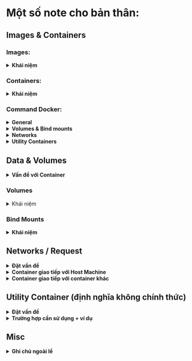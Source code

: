 # Một số note cho bản thân:

## Images & Containers

### Images:
<details>
  <summary>
    <strong>Khái niệm</strong>
  </summary>
  
Images là một trong hai block xây dựng cốt lõi mà Docker hướng đến (block còn lại là "Containers").

Images là các bản **blueprint** / **template** cho containers. Chúng chỉ có quyền đọc (read-only) và chứa ứng dụng cũng như môi trường ứng dụng cần thiết (hệ điều hành, runtime, công cụ, ...).

Images không tự chạy mà thay vào đó, chúng có thể được thực thi dưới dạng containers. Images có thể được **xây dựng sẵn** (ví dụ như các images chính thức ta có thể tìm thấy trên [DockerHub](https://hub.docker.com/)) hoặc ta có thể **tự xây dựng** image của mình bằng cách định nghĩa một Dockerfile. Dockerfiles chứa các **instruction** được thực hiện khi một image được xây dựng (`docker build .`).

Mỗi hướng dẫn sau đó tạo ra một **layer** trong image. Các layer được sử dụng để xây dựng lại và chia sẻ image một cách hiệu quả.

Lệnh `CMD` là một lệnh đặc biệt: Nó **không được thực thi khi image được xây dựng** mà khi một **container được tạo và khởi động** dựa trên image đó.
</details>

### Containers:

<details>
  <summary>
    <strong>Khái niệm</strong>
  </summary>
  
Containers là **block xây dựng cốt lõi khác** mà Docker hướng đến. Containers là **các instance đang chạy** của Images. Khi bạn tạo một container (qua lệnh `docker run`), một layer mỏng có quyền đọc-ghi (read-write) được thêm vào trên cùng của Image.

Do đó, **nhiều Containers có thể được khởi động dựa trên cùng một Image**. Tất cả các Containers chạy một cách **cô lập**, nghĩa là chúng không chia sẻ bất kỳ trạng thái ứng dụng hoặc dữ liệu nào đã ghi xuống.

Chúng ta cần tạo và khởi động một Container để bắt đầu ứng dụng bên trong Container. Vì vậy, Containers là những gì cuối cùng được thực thi - cả trong giai đoạn **development** và **production**.
</details>

### Command Docker:

<details>
  <summary>
    <strong>General</strong>
  </summary>
  <hr>
  
  - `docker build .`: build một Dokerfile và tạo ra một Image dựa vào file đó.

  - `t NAME:TAG`: gán `NAME` và `TAG` cho một Image.

- `docker run IMAGE_NAME`: Tạo và start một container mới dựa trên image `IMAGE_NAME` (có thể sử dụng image id)

  - `--name NAME`: gán `NAME` vào container. `NAME` có thể dùng để dừng, xóa, vv...

  - `-d`: chạy container này ở **detach mode** - output được in ra bởi container này sẽ không được hiển thị trên màn hình.

  - `-it`: chạy container ở **interactive mode** - container / chương trình khi đó sẽ sẵn sàng để nhận input thông qua command prompt / terminal. Có thể dừng container với phím tắt `CTRL + C` khi sử dụng `-it`.

  - `--rm`: **tự động xóa** container này khi nó dừng lại.

- `docker ps`: Liệt kê tất cả các container **đang chạy**.

  - `-a`: Liệt kê tất cả các container **đang chạy** và **đang dừng**.

- `docker images`: Liệt kê tất cả các **local images** đang có.

- `docker rm CONTAINER_NAME`: **xóa** một container có tên `CONTAINER_NAME` hoặc có id tương tự.

- `docker rmi IMAGE`: **xóa** image có tên `IMAGE` hoặc có id tương tự.

- `docker container prune`: **xóa tất cả** các container **đang dừng**.

- `docker image prune`: **xóa tất cả** các image **không được sử dụng** (untagged images)

  - `-a`: **xóa tất cả** các **local images**.

- `docker push IMAGE`: **push** một image lên DockerHub (hoặc một registry khác) - image name/tag phải bao gồm repository name/url.

- `docker pull IMAGE`: **pull** (download) một image từ DockerHub (hoặc một registry khác) xuống máy - _lệnh này sẽ được tự động gọi khi dùng lệnh `docker run IMAGE` với điều kiện image chưa được pull về trước đó và không có local image nào có tên tương tự.
  
</details>

<details>
  <summary>
    <strong>Volumes & Bind mounts</strong>
  </summary>
  <hr>

  - `docker run -v /duong-dan/ben-trong/container IMAGE`: Tạo một **Anonymous Volume** bên trong container này.

  - `docker run -v ten:/duong-dan/ben-trong/container IMAGE`: Tạo một **Named Volume** (có tên `ten`) bên trong container này.

  - `docker run -v /duong-dan-tuyet-doi/ben-trong/host-machine:/duong-dan/ben-trong/container`: **Bind Mount** một tài nguyên có đường dẫn tuyệt đối `/duong-dan-tuyet-doi/ben-trong/host-machine` trên host machine đến tài nguyên có đường dẫn `/duong-dan/ben-trong/container` bên trong Container.

  - `docker volume ls`: Liệt kê ra toàn bộ volume **đang hoạt động / đang lưu trữ ** (của tất cả các container).

  - `docker volume create VOL_NAME`: **Tạo một volume mới (Named Volume)** có tên `VOL_NAME`. Thường thì không sử dụng đến vì Docker sẽ tự động tạo một Named Volume trong trường hợp Named Volume chúng ta định nghĩa ra ở lệnh `docker run` không tồn tại.

  - `docker volume rm VOL_NAME`: **Xóa một volume** có tên `VOL_NAME` hoặc id tương tự.

  - `docker volume prune`: **Xóa tất cả volume không dùng đến** (không được sử dụng đến bởi bất kì container nào, kể cả các container đang dừng).

</details>

<details>
  <summary>
    <strong>Networks</strong>
  </summary>
  <hr>

  - `docker network create SOME_NAME`: Tạo một **Docker Network** có tên `SOME_NAME`.

  - `docker run -network SOME_NAME`: Gắn Container này vào Network `SOME_NAME`.

</details>

<details>
  <summary>
    <strong>Utility Containers</strong>
  </summary>
  <hr>

  - `docker run -it IMAGE_NAME my command`: Chạy một container dựa trên image có tên / id `IMAGE_NAME` và override default command của image đó với command `my command`.

  - `docker exec -it MY_CONTAINER my command`: Chạy command `my command` trên một container đang chạy có tên / id `MY_CONTAINER`.

</details>

## Data & Volumes

<details>
  <summary>
    <strong>Vấn đề với Container</strong>
  </summary>
  
  <div>
    <hr>
    <p>
      <strong>Image là chỉ đọc</strong> - một khi chúng được tạo ra, chúng không thể bị thay đổi (cần phải rebuild lại nếu cần cập nhật lại code).
    </p>
    <p>
      <strong>Container có thể đọc và viết (thay đổi)</strong> - chúng thêm một layer <strong>có quyền đọc & viết</strong> mỏng phía bên trên image, qua đó có thể thay đổi nội dung các file và thư mục bên trong một image mà không thật sự làm thay đổi image.
    </p>
    <p>
          Nhưng kể cả có quyền đọc viết đối với Container, <strong>có hai vấn đề lớn</strong> đối với các ứng dụng chạy trong Docker:
    </p>
    <ol>
      <li>
        <strong>Data được viết bên trong một container không được đảm bảo</strong>: Nếu container bị dừng lại và xóa, tất cả các data đã viết ở container sẽ biến mất.
      </li>
      <li>
        <strong>Container không tương tác được với file hệ thống</strong>: Nếu ta thay đổi gì đó trong project, những thay đổi này không được ánh xạ vào các container đang chạy, chúng ta cần phải rebuild lại một image mới trên project đã thay đổi, rồi sau đó start một container mới dựa trên image vừa build.
      </li>
    </ol>
    <p>
      <strong>Vấn đề 1</strong> có thể được xử lí nhờ vào một tính năng của Docker được gọi là "<strong>Volume</strong>", trong khi đó <strong>Vấn đề 2</strong> sẽ được xử lí nhờ vào "<strong>Bind mounts</strong>".
    </p>
  </div>
</details>

### Volumes

<details>
  <summary>Khái niệm</summary>
  <hr>
  <p>Volumes là các thư mục (file) trên host machine được kết nối với thư mục / file bên trong một docker container.</p>
<p>Có <b>hai loại Volumes</b>:</p>
  
  - **Anonymous Volumes**: được tạo bằng lệnh `-v /duong-dan/ben-trong/container` và sẽ **tự động bị xóa đi** khi mà một container bị xóa đi bởi flag `--rm` được thêm vào bên cạnh lệnh `docker run`

  - **Named Volumes**: được tạo bằng lệnh `-v ten-volume:/duong-dan/ben-trong/container` và sẽ **không tự động bị xóa** khi mà một container bị xóa.

Với Volumes, **data có thể được pass vào một container** (nếu folder volumes bên trong host machine không rỗng) và có thể lưu trữ được các data được viết bởi container (những thay đổi của container mà được ánh xạ đến folder tương ứng trên host machine).

*(lưu ý: volume về cơ bản vẫn là một tài nguyên bên trong host machine, chỉ là nó được quản lí bởi Docker chứ không phải chúng ta, và chúng ta cũng không nên can thiệp vào các tài nguyên này.)*

**Volumes được tạo ra và quản lí bởi Docker** - là developer, chúng ta không nhất thiết phải biết các volume này thực tế nằm ở đâu bên trong host machine. Bởi vì các volumes đó được mặc định hiểu là **không được tạo ra cho chúng ta tương tác trực tiếp với chúng** - Nếu thật sự cần, thì sử dụng "Bind mounts".

**Named Volumes** mặt khác, lại giúp chúng ta **duy trì data**. Bởi vì data không chỉ được viết trong container, mà còn ở trên host machine, **data sẽ tồn tại ngay cả khi container đó bị xóa** (do Named Volumes thì sẽ không bị xóa một cách tự động). Do vậy, chúng ta có thể sử dụng Named Volumes để duy trì data của container. (chẳng hạn log file, upload file, database file, vv...).

Anonymous Volumes có thể giúp ích trong trường hợp cần đảm bảo một số folder nội bộ trong container **không thể bị ghi đè** bởi "Bind mount".

Mặc định thì, **Anonymous Volumes sẽ bị xóa** nếu container được khởi động với flag `--rm` và dừng lại sau đó. Chúng sẽ **không bị xóa** nếu như container chỉ khởi động thông thường (không có option `--rm`) rồi bị xóa.

**Named Volumes sẽ không bao giờ bị xóa**, chúng ta xóa nó một cách chủ động bằng lệnh `docker rm VOL_NAME`

</details>

### Bind Mounts

<details>
  <summary>
    <strong>Khái niệm</strong>
  </summary>
  <hr>
  
  Bind Mounts về cơ bản giống với Volumes - điểm khác biệt chính là chúng ta - developer, **chủ động set một đường dẫn đến tài nguyên nào đó trên host machine** sẽ được kết nối đến một đường dẫn tài nguyên nào đó trong container (*trong khi đó đối với Volumes thì Docker sẽ là bên quyết định điều này*)

  Chúng ta thực hiện điều này thông qua lệnh: `-v /duong-dan-tuyet-doi/ben-trong/host-machine:/duong-dan/ben-trong/container`.

  Đường dẫn phía trước dấu `:` phải là **đường dẫn tuyệt đối** trên host machine khi sử dụng flag `-v` với lệnh `docker run`.

  Bind Mounts hữu ích trong trường hợp cần **chia sẻ dữ liệu với Container** khi mà những dữ liệu này có thể bị thay đổi trong lúc Container đang chạy - chẳng hạn, source code nào đó mà chúng ta muốn chia sẽ với Container đang chạy trong quá trình xây dựng ứng dụng.

  **Không nên sử dụng bind mounts khi mà chỉ muốn duy trì dữ liệu** - Named Volumes được sinh ra để giải quyết vấn đề này (Ngoại trừ trường hợp chúng ta muốn xem thử dữ liệu sẽ được lưu xuống như thế nào trong quá trình phát triển ứng dụng).

  Về cơ bản, **Bind Mounts rất phù hợp trong quá trình phát triển ứng dụng** - chúng không được sinh ra để sử dụng trong giai đoạn production (bởi vì container nên được chạy độc lập với host machine của nó).
    
</details>

## Networks / Request

<details>
  <summary>
    <strong>Đặt vấn đề</strong>
  </summary>
  <hr>

  Trong nhiều chương trình, chúng ta cần nhiều hơn một container - vì hai lí do chính:

  1. Việc chia nhỏ công việc ra, đảm bảo mỗi container chỉ thực hiện một task duy nhất được xem là **good practice** (vd: một container chạy database, một container chạy front-end, một container chạy back-end).

  2. Rất khó để config nếu như một container làm quá nhiều việc (vd: một container chứa cả back-end, front-end và database).

  Multi-Container là một việc khá phổ biến, đặc biệt là đối với các "ứng dụng thực tế":

  Thông thường, các container cần giao tiếp thông qua:

  - Thông qua **world wide web** (Không cần bận tâm đến, vì trong trường hợp này container có thể giao tiếp bình thường).

  - Với **Host Machine**.

  - **Nội bộ các containers** với nhau.

</details>

<details>
  <summary>
    <strong>Container giao tiếp với Host Machine</strong>
  </summary>
  <hr>

 **Một lưu ý quan trọng:** *Nếu ta deploy container lên một server (một host machine khác), thì rất có thể chúng ta sẽ không phải giao tiếp với host machine đó. Giao tiếp giữa container với host machine thường chỉ là yêu cầu trong quá trình phát triển phần mềm chứ không phải là yêu cầu thực tế*

*ví dụ: giao tiếp với một database đang chạy trên chính host machine của containter, việc mà không hay diễn ra trên thực tế.*

  Xem xét đoạn mã này:
  
  ```js
  fetch('localhost:3000/demo').then(...)
  ```

  Đoạn mã trên đang gửi một `GET` request đến một web server đang chạy trên local host machine (tức là **bên ngoài** của Container, nhưng **không phải** là trên WWW).

  Trên localhost, đoạn mã trên sẽ hoạt động, nhưng bên trong một container, đoạn mã đó sẽ **không thể thực thi**. Bởi vì `localhost` bên trong đoạn mã đến ám chỉ đến chính bản thân Container, chứ **không phải là host machine đang chạy container** đó. Thế nhưng Docker đã cung cấp một giải pháp đơn giản cho vấn đề này.

  Cần chỉnh sửa đoạn mã lại như sau:

  ```js
 fetch('host.docker.internal:3000/demo').then(...)
  ```

  `host.docker.internal` là một address / định danh / tên miền đặc biệt mà sẽ được Docker translate sang địa chỉ IP của host machine đang chạy Container.

  **Lưu ý**: "translate" không có nghĩa là Docker sẽ modify lại source code của chúng ta hay tương tự, thay vào đó, nó chỉ phát hiện ra request đi ra bên ngoài Container và sẽ resolve IP cho request đó.
  
</details>

<details>
  <summary>
    <strong>Container giao tiếp với container khác</strong>
  </summary>
  <hr>

  Giao tiếp với container khác cũng khá đơn giản. Chúng ta có hai tùy chọn chính:
  
  1. Tìm thủ công địa chỉ IP của các container khác (tuy nhiên địa chỉ IP này có thể thay đổi)
    
  2. Sử dụng **Docker Network** và đặt các container vào cùng một **Network**.

  Cách giải quyết `1.` không quá tối ưu vì các địa chỉ IP có thể thay đổi mỗi theo thời gian.

  Cách giải quyết `2.` thì hoàn hảo. Với Docker chúng ta có thể tạo ra một Network với lệnh `docker network create SOME_NAME` rồi gắn các container vào chung một Network `SOME_NAME`.

  Ví dụ:
  ```docker
docker run -network SOME_NAME --name container_1 my-image
docker run -network SOME_NAME --name container_2 my-other-image
  ```

  Rồi sau đó, chúng ta có thể đơn giản sử dụng **container name** để cho phép các container giao tiếp với nhau - và lần nữa, Docker sẽ phát hiện ra request này và resolve IP cho chúng ta.

  Ví dụ:

  ```js
  fetch('container_1/my-data').then(...)
  ```
  
</details>

## Utility Container (định nghĩa không chính thức)

<details>
  <summary>
    <strong>Đặt vấn đề</strong>
  </summary>
  <hr>

  Thông thường chúng ta sử dụng Docker để xây dựng các **Application Container** - tức những container chứa application code và môi trường để chạy application đó. Tất nhiên, đây là một trong các lí do chính để chúng ta sử dụng đến Docker và là ý tưởng nền tảng đằng sau Docker:
  1. Xây dựng Dockerfile.
  2. Run file Dockerfile đấy để bắt đầu build Image và tạo Container.
  3. Container chạy các CMD khởi đầu và bắt đầu chương trình.

  Nhưng điều này không có nghĩa chúng ta không thể tận dụng Docker để thực thi các tác vụ khác, và đây là khi định nghĩa **Utility Container** được sử dụng.

  (**Lưu ý**: *`Utility Container` không phải là một Định Nghĩa Chính Thức mà là được Định Nghĩa Chủ Quan bởi người viết.*)

  **Utility Container** là những container mà chỉ có một số môi trường bên trong chúng (chẳng hạn môi trường NodeJS và môi trường PHP). Ý tưởng là các container này sẽ **không bắt đầu bất kì chương trình nào** khi chúng ta chạy chúng, mà chúng ta chạy chúng để **kết hợp với một số command** được chính chúng ta định nghĩa thông qua lệnh `docker exec` để thực thi một số tác vụ nhất định nào đó. 

  ![Utility Containers](https://github.com/tuan0919/my-docker-kubernates-learning/blob/main/images/what_are_utility_container.png?raw=true)
  
</details>

<details>
  <summary>
    <strong>Trường hợp cần sử dụng + ví dụ</strong>
  </summary>
  <hr>

  Đối với các ứng dụng sử dụng môi trường phức tạp, chúng ta cần phải **cài đặt một số môi trường** để xác định một số config khởi đầu cho ứng dụng đó. Đúng là với Docker, ta có thể không cần phải cài đặt môi trường để **chạy ứng dụng**, nhưng chúng ta vẫn phải cài đặt môi trường để **xác định trước các dependency và các file config** của ứng dụng đó. 
  
  Ví dụ để bắt đầu một project NodeJS, ta cần file config `package.json` như sau:

  ```json
  {
    "name": "docker-frontend",
    "version": "0.1.0",
    "private": true,
    "dependencies": {
      "@testing-library/jest-dom": "^5.16.4",
      "@testing-library/react": "^13.2.0",
      "@testing-library/user-event": "^13.5.0",
      "react": "^18.1.0",
      "react-dom": "^18.1.0",
      "react-scripts": "5.0.1",
      "web-vitals": "^2.1.4"
    },
    "scripts": {
      "start": "react-scripts start",
      "build": "react-scripts build",
      "test": "react-scripts test",
      "eject": "react-scripts eject"
    },
    "eslintConfig": {
      "extends": [
        "react-app",
        "react-app/jest"
      ]
    },
    "browserslist": {
      "production": [
        ">0.2%",
        "not dead",
        "not op_mini all"
      ],
      "development": [
        "last 1 chrome version",
        "last 1 firefox version",
        "last 1 safari version"
      ]
    }
  }
  ```

  Và rồi, sau khi **đã có được** file này, chúng ta xây dựng image cho ứng dụng NodeJS của chúng ta dựa vào đó. Vậy nhưng, việc xây dựng file `package.json` về cơ bản cần phải gọi câu lệnh `npm install` trên host machine, sau đó, npm sẽ bắt đầu build dự án khởi đầu cho chúng ta kèm theo file `package.json`. Nhưng để chạy được câu lệnh `npm` thì chúng ta phải cài đặt trước vào host machine NodeJS 

  Điều này lại đi ngược lại với ý tưởng của Docker khi mà Docker sinh ra là để đảm bảo host machine không cần phải cài thêm nhiều môi trường để xây dựng một dự án. Tuy nhiên may mắn là với Docker, chúng ta có thể giải quyết vấn đề này bằng cách xây dựng một số Container đặc biệt.
  
  *(Có một cách giải quyết cho vấn đề này là chúng ta xác định trước template file `config package.json` của dự án NodeJS, sau đó build dependency dựa trên template đó, nhưng điều này đôi khi rất phiền phức)*
  
  **Lưu ý quan trọng**: *đây không phải là vấn đề của riêng NodeJS. Rất nhiều ứng dụng yêu cầu chúng ta phải cài đặt nhiều môi trường chỉ để set up nên một dự án để xây dựng ứng dụng đó, chẳng hạn như PHP và một số framework của nó như Laravel. NodeJS chỉ là một trong số đó*

1. Chúng ta cần một image để bắt đầu xây dựng Utility Container, chẳng hạn ta xây dựng ra một image tương ứng Dockerfile dưới đây:

  ```dockerfile
  FROM node:14-alpine
  
  WORKDIR /app
  ```
  
  ```bash
  docker build -t node-util .
  ```

2. Chúng ta chạy một container dựa trên image `node-util` với flag `-it` và `-d`, điều này sẽ khiến cho container vừa ở **interactive mode** vừa ở **detach mode** và cho phép chúng ta tương tác với nó ngay tại màn hình prompt hiện tại với lệnh `docker exec`
  
  *`docker exec` là command cho phép chúng ta execute một command trên một container đang chạy bên cạnh default command có trong image*.

  ```bash
  # chạy container này ở interactive mode và detach mode, đặt tên là nodeJS_container
  docker run node-util -it -d --name nodeJS_container
  
  # execute command "npm init" bên cạnh default command của image node-util (nếu có) cho container nodeJS_container đang chạy.
  # thêm flag -it để có thể tương tác với container vì câu lệnh "npm init" sẽ yêu cầu thêm một số input của chúng ta.
  docker exec -it nodeJS_container npm init
  ```

  *Ngoài ra, chúng ta để thể override default command và thực hiện trực tiếp câu lệnh `npm init` ngay khi bắt đầu container như sau (dù trường hợp này là không cần thiết vì image này không có default command*:
  
  ```bash
  docker run --name nodeJS_container -it node-util npm init
  ```

3. Kết thúc câu thao tác input cho câu lệnh `npm init`, chúng ta sẽ tạo được một project NodeJS ở folder `/app` bên trong container `nodeJS_container`.
   
Có thể thấy, chúng ta vừa chạy thành công câu lệnh `npm init` và thành công build mà không cần phải cài đặt nodeJS trên host machine, vì câu lệnh này được chạy bên trong container `nodeJS_container`. **Lưu ý**: Sau khi chạy xong câu lệnh khởi tạo project, container sẽ kết thúc.

Vậy chuyện gì xảy ra nếu ta `bind mount` một folder trên host machine đến folder `/app` của container, sau đó thực hiện `npm init` để tạo project trên folder `/app` đấy?

  ```bash
  docker -v /duong-dan-tuyet-doi/tren/host-machine:/app run -it node-util npm init
  ```

Kết quả là chúng ta có thể **tạo ra một dự án NodeJS** mà **hoàn toàn không cần cài đặt NodeJS** trên host machine. Đây chính là một trong các ứng dụng của Utility Container.
  
</details>

## Misc

<details>
  <summary>
    <strong>Ghi chú ngoài lề</strong>
  </summary>
  <hr>

  - Tùy vào image mà một số container cần phải run ở **interactive mode** để có thể sử dụng chúng đúng cách, chẳng hạn lấy ví dụ container chứa image của `NodeJS`. Nếu chúng ta run theo cách thông thường như: `docker run node` thì container sẽ chạy và dừng ngay lập tức. Thay vào đó ta cần phải run với flag `-it` để start với **interactive mode**, rồi sau đó sử dụng container này: `docker run node -it`

</details>
